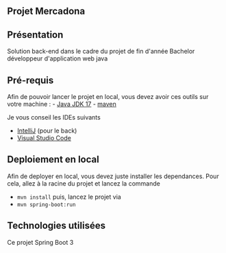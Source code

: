 ## Projet Mercadona

## Présentation

Solution back-end dans le cadre du projet de fin d'année Bachelor développeur d'application web java

## Pré-requis

Afin de pouvoir lancer le projet en local, vous devez avoir ces outils sur votre machine : 
    - [Java JDK 17](https://adoptium.net/temurin/releases/)
    - [maven](https://dlcdn.apache.org/maven/maven-3/3.9.1/binaries/apache-maven-3.9.1-bin.zip)

Je vous conseil les IDEs suivants
- [IntelliJ](https://www.jetbrains.com/fr-fr/idea/download/) (pour le back)
- [Visual Studio Code](https://code.visualstudio.com/)


## Deploiement en local 

Afin de deployer en local, vous devez juste installer les dependances.
Pour cela, allez à la racine du projet et lancez la commande
- ```mvn install```
puis, lancez le projet via 
- ```mvn spring-boot:run```

## Technologies utilisées

Ce projet Spring Boot 3
